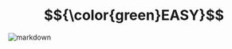 # $${\color{green}EASY}$$
![markdown](https://user-images.githubusercontent.com/65892342/236776236-f8c5be11-136b-42f3-9b38-04cd796999ad.svg)
